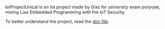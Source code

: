 IotProjectUnical is an Iot project made by Gixs for university exam purpose, mixing Low Embedded Programming with the IoT Security.

To better understand the project, read the [doc file]([https://github.com/Gixs/IotProjectUnical/blob/main/doc/report.md](https://github.com/Gixs/IotProjectUnical/blob/main/doc/Embedded_Project_214894_Luigi_Rachiele.pdf)https://github.com/Gixs/IotProjectUnical/blob/main/doc/Embedded_Project_214894_Luigi_Rachiele.pdf).
